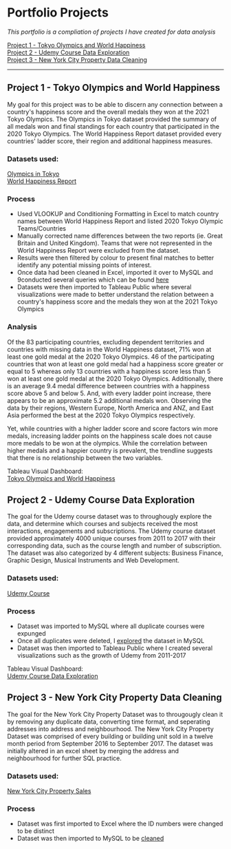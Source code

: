# Portfolio Projects
*This portfolio is a compliation of projects I have created for data analysis*

[Project 1 - Tokyo Olympics and World Happiness](#Tokyo)<br>
[Project 2 - Udemy Course Data Exploration](#Udemy)<br>
[Project 3 - New York City Property Data Cleaning](#NYC)<br>

---

## <a name="Tokyo"></a> Project 1 - Tokyo Olympics and World Happiness
My goal for this project was to be able to discern any connection between a country's happiness score and the overall medals they won at the 2021 Tokyo Olympics. The Olympics in Tokyo dataset provided the summary of all medals won and final standings for each country that participated in the 2020 Tokyo Olympics. The World Happiness Report dataset provided every countries' ladder score, their region and additional happiness measures.
### Datasets used:
[Olympics in Tokyo](https://www.kaggle.com/arjunprasadsarkhel/2021-olympics-in-tokyo)  
[World Happiness Report](https://www.kaggle.com/ajaypalsinghlo/world-happiness-report-2021)
### Process
* Used VLOOKUP and Conditioning Formatting in Excel to match country names between World Happiness Report and listed 2020 Tokyo Olympic Teams/Countries<br>
* Manually corrected name differences between the two reports (ie. Great Britain and United Kingdom). Teams that were not represented in the World Happiness Report were excluded from the dataset.<br>
* Results were then filtered by colour to present final matches to better identify any potential missing points of interest.<br>
* Once data had been cleaned in Excel, imported it over to MySQL and 9conducted several queries which can be found [here](https://github.com/ClementTsai/PortfolioProjects/blob/main/HappinessVMedalsProj.sql)
* Datasets were then imported to Tableau Public where several visualizations were made to better understand the relation between a country's happiness score and the medals they won at the 2021 Tokyo Olympics
### Analysis
Of the 83 participating countries, excluding dependent territories and countries with missing data in the World Happiness dataset, 71% won at least one gold medal at the 2020 Tokyo Olympics. 46 of the participating countries that won at least one gold medal had a happiness score greater or equal to 5 whereas only 13 countries with a happiness score less than 5 won at least one gold medal at the 2020 Tokyo Olympics. Additionally, there is an average 9.4 medal difference between countries with a happiness score above 5 and below 5. And, with every ladder point increase, there appears to be an approximate 5.2 additional medals won. Observing the data by their regions, Western Europe, North America and ANZ, and East Asia performed the best at the 2020 Tokyo Olympics respectively.

Yet, while countries with a higher ladder score and score factors win more medals, increasing ladder points on the happiness scale does not cause more medals to be won at the olympics. While the correlation between higher medals and a happier country is prevalent, the trendline suggests that there is no relationship between the two variables.


Tableau Visual Dashboard:<br>
[Tokyo Olympics and World Happiness](https://public.tableau.com/app/profile/clement.tsai/viz/FirstProject-2020TokyoOlympicsandWorldHappiness/Dashboard1)<br>

## <a name="Udemy"></a> Project 2 - Udemy Course Data Exploration
The goal for the Udemy course dataset was to throughougly explore the data, and determine which courses and subjects received the most interactions, engagements and subscriptions. The Udemy course dataset provided approximately 4000 unique courses from 2011 to 2017 with their corresponding data, such as the course length and number of subscription. The dataset was also categorized by 4 different subjects: Business Finance, Graphic Design, Musical Instruments and Web Development.
### Datasets used:
[Udemy Course](https://www.kaggle.com/andrewmvd/udemy-courses)
### Process
* Dataset was imported to MySQL where all duplicate courses were expunged
* Once all duplicates were deleted, I [explored](https://github.com/ClementTsai/PortfolioProjects/blob/main/udemy.sql) the dataset in MySQL
* Dataset was then imported to Tableau Public where I created several visualizations such as the growth of Udemy from 2011-2017

Tableau Visual Dashboard:<br>
[Udemy Course Data Exploration](https://public.tableau.com/app/profile/clement.tsai/viz/Project2-UdemyCoursesDataExploration/Dashboard1)
## <a name="NYC"></a> Project 3 - New York City Property Data Cleaning
The goal for the New York City Property Dataset was to througougly clean it by removing any duplicate data, converting time format, and seperating addresses into address and neighbourhood. The New York City Property Dataset was comprised of every building or building unit sold in a twelve month period from September 2016 to September 2017. The dataset was initially altered in an excel sheet by merging the address and neighbourhood for further SQL practice. 
### Datasets used:
[New York City Property Sales](https://www.kaggle.com/new-york-city/nyc-property-sales)
### Process
* Dataset was first imported to Excel where the ID numbers were changed to be distinct
* Dataset was then imported to MySQL to be [cleaned](https://github.com/ClementTsai/PortfolioProjects/blob/main/NYCPropertyClean.sql)
